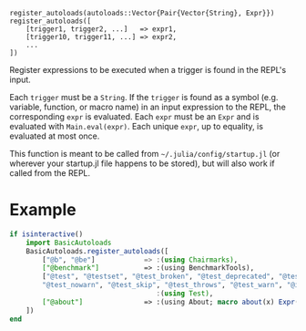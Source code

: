 ```
register_autoloads(autoloads::Vector{Pair{Vector{String}, Expr}})
register_autoloads([
    [trigger1, trigger2, ...]   => expr1,
    [trigger10, trigger11, ...] => expr2,
    ...
])
```

Register expressions to be executed when a trigger is found in the REPL's input.

Each `trigger` must be a `String`. If the `trigger` is found as a symbol (e.g. variable, function, or macro name) in an input expression to the REPL, the corresponding `expr` is evaluated. Each `expr` must be an `Expr` and is evaluated with `Main.eval(expr)`. Each unique `expr`, up to equality, is evaluated at most once.

This function is meant to be called from `~/.julia/config/startup.jl` (or wherever your startup.jl file happens to be stored), but will also work if called from the REPL.

# Example

```julia
if isinteractive()
    import BasicAutoloads
    BasicAutoloads.register_autoloads([
        ["@b", "@be"]            => :(using Chairmarks),
        ["@benchmark"]           => :(using BenchmarkTools),
        ["@test", "@testset", "@test_broken", "@test_deprecated", "@test_logs",
        "@test_nowarn", "@test_skip", "@test_throws", "@test_warn", "@inferred"] =>
                                    :(using Test),
        ["@about"]               => :(using About; macro about(x) Expr(:call, About.about, x) end),
    ])
end
```

